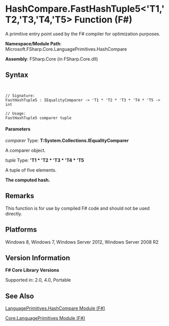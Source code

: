 # HashCompare.FastHashTuple5<'T1,'T2,'T3,'T4,'T5> Function (F#)

A primitive entry point used by the F# compiler for optimization purposes.

**Namespace/Module Path**: Microsoft.FSharp.Core.LanguagePrimitives.HashCompare

**Assembly**: FSharp.Core (in FSharp.Core.dll)


## Syntax


```


// Signature:
FastHashTuple5 : IEqualityComparer -> 'T1 * 'T2 * 'T3 * 'T4 * 'T5 -> int

// Usage:
FastHashTuple5 comparer tuple

```



#### Parameters
*comparer*
Type: **T:System.Collections.IEqualityComparer**


A comparer object.


*tuple*
Type: **'T1 &#42; 'T2 &#42; 'T3 &#42; 'T4 &#42; 'T5**


A tuple of five elements.



**The computed hash.**
## Remarks
This function is for use by compiled F# code and should not be used directly.


## Platforms
Windows 8, Windows 7, Windows Server 2012, Windows Server 2008 R2


## Version Information
**F# Core Library Versions**

Supported in: 2.0, 4.0, Portable




## See Also
[LanguagePrimitives.HashCompare Module &#40;F&#35;&#41;](LanguagePrimitives.HashCompare-Module-%28FSharp%29.md)

[Core.LanguagePrimitives Module &#40;F&#35;&#41;](Core.LanguagePrimitives-Module-%28FSharp%29.md)

